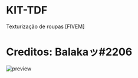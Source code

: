 # KIT-TDF
Texturização de roupas [FIVEM]
# Creditos: Balakaッ#2206

![preview](https://media.discordapp.net/attachments/799515684278632468/808653051941486592/unknown.png)
